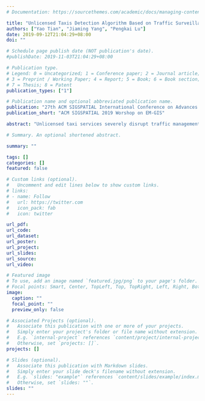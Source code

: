 ```yaml
---
# Documentation: https://sourcethemes.com/academic/docs/managing-content/

title: "Unlicensed Taxis Detection Algorithm Based on Traffic Surveillance Data"
authors: ["Yao Tian", "Jiaming Yang", "Pengkai Lu"]
date: 2019-09-12T21:04:29+08:00
doi: ""

# Schedule page publish date (NOT publication's date).
#publishDate: 2019-11-03T21:04:29+08:00

# Publication type.
# Legend: 0 = Uncategorized; 1 = Conference paper; 2 = Journal article;
# 3 = Preprint / Working Paper; 4 = Report; 5 = Book; 6 = Book section;
# 7 = Thesis; 8 = Patent
publication_types: ["1"]

# Publication name and optional abbreviated publication name.
publication: "27th ACM SIGSPATIAL International Conference on Advances in Geographic Information Systems Workshops"
publication_short: "ACM SIGSPATIAL 2019 Worshop on EM-GIS"

abstract: "Unlicensed taxi services severely disrupt traffic management and threaten passengers’ safety. Traditional approaches to detect unlicensed taxis rely highly on manual work like collecting on-site evidence. However, these approaches are ineffective and inefficient. As to address this hardship, we propose an unlicensed taxi detection algorithm using pass-records data collected from surveillance cameras. First, based on spatio-temporal analysis, we propose path irregularity and time irregularity to distinguish commercial vehicles from non-commercial vehicles. Then, we evaluate the algorithm based on the actual vehicle pass-records data of Guiyang. The results show that our algorithm outperforms baselines in terms of accuracy and running time."

# Summary. An optional shortened abstract.

summary: ""

tags: []
categories: []
featured: false

# Custom links (optional).
#   Uncomment and edit lines below to show custom links.
# links:
# - name: Follow
#   url: https://twitter.com
#   icon_pack: fab
#   icon: twitter

url_pdf:
url_code:
url_dataset:
url_poster:
url_project:
url_slides:
url_source:
url_video:

# Featured image
# To use, add an image named `featured.jpg/png` to your page's folder. 
# Focal points: Smart, Center, TopLeft, Top, TopRight, Left, Right, BottomLeft, Bottom, BottomRight.
image:
  caption: ""
  focal_point: ""
  preview_only: false

# Associated Projects (optional).
#   Associate this publication with one or more of your projects.
#   Simply enter your project's folder or file name without extension.
#   E.g. `internal-project` references `content/project/internal-project/index.md`.
#   Otherwise, set `projects: []`.
projects: []

# Slides (optional).
#   Associate this publication with Markdown slides.
#   Simply enter your slide deck's filename without extension.
#   E.g. `slides: "example"` references `content/slides/example/index.md`.
#   Otherwise, set `slides: ""`.
slides: ""
---
```

